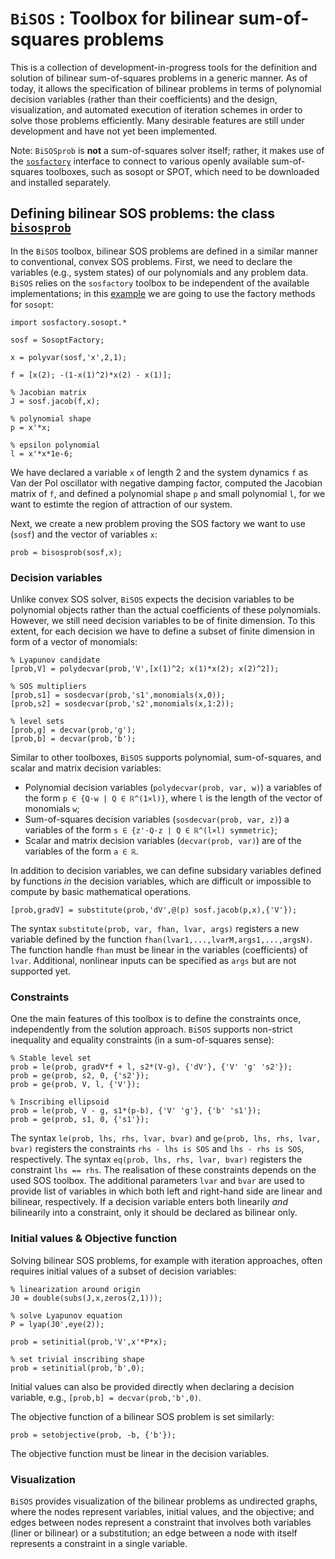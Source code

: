 # `BiSOS` : Toolbox for bilinear sum-of-squares problems

This is a collection of development-in-progress tools for the definition and solution of bilinear sum-of-squares problems in a generic manner. As of today, it allows the specification of bilinear problems in terms of polynomial decision variables (rather than their coefficients) and the design, visualization, and automated execution of iteration schemes in order to solve those problems efficiently. Many desirable features are still under development and have not yet been implemented.

Note: `BiSOSprob` is **not** a sum-of-squares solver itself; rather, it makes use of the [`sosfactory`](https://github.com/tcunis/sosfactory) interface to connect to various openly available sum-of-squares toolboxes, such as sosopt or SPOT, which need to be downloaded and installed separately.

## Defining bilinear SOS problems: the class [`bisosprob`](https://github.com/tcunis/bisosprob/blob/master/%40bisosprob/bisosprob.m)

In the `BiSOS` toolbox, bilinear SOS problems are defined in a similar manner to conventional, convex SOS problems. First, we need to declare the variables (e.g., system states) of our polynomials and any problem data. `BiSOS` relies on the `sosfactory` toolbox to be independent of the available implementations; in this [example](https://github.com/tcunis/bisosprob/blob/master/demo.m) we are going to use the factory methods for `sosopt`:

```
import sosfactory.sosopt.*

sosf = SosoptFactory;

x = polyvar(sosf,'x',2,1);

f = [x(2); -(1-x(1)^2)*x(2) - x(1)];

% Jacobian matrix
J = sosf.jacob(f,x);

% polynomial shape
p = x'*x;

% epsilon polynomial
l = x'*x*1e-6;
```

We have declared a variable `x` of length 2 and the system dynamics `f` as Van der Pol oscillator with negative damping factor, computed the Jacobian matrix of `f`, and defined a polynomial shape `p` and small polynomial `l`, for we want to estimte the region of attraction of our system.

Next, we create a new problem proving the SOS factory we want to use (`sosf`) and the vector of variables `x`:
```
prob = bisosprob(sosf,x);
```

### Decision variables
Unlike convex SOS solver, `BiSOS` expects the decision variables to be polynomial objects rather than the actual coefficients of these polynomials. However, we still need decision variables to be of finite dimension. To this extent, for each decision we have to define a subset of finite dimension in form of a vector of monomials:

```
% Lyapunov candidate
[prob,V] = polydecvar(prob,'V',[x(1)^2; x(1)*x(2); x(2)^2]);

% SOS multipliers
[prob,s1] = sosdecvar(prob,'s1',monomials(x,0));
[prob,s2] = sosdecvar(prob,'s2',monomials(x,1:2));

% level sets
[prob,g] = decvar(prob,'g');
[prob,b] = decvar(prob,'b');
```

Similar to other toolboxes, `BiSOS` supports polynomial, sum-of-squares, and scalar and matrix decision variables:
- Polynomial decision variables (`polydecvar(prob, var, w)`) a variables of the form `p ∈ {Q⋅w | Q ∈ ℝ^(1×l)}`, where `l` is the length of the vector of monomials `w`;
- Sum-of-squares decision variables (`sosdecvar(prob, var, z)`) a variables of the form `s ∈ {z'⋅Q⋅z | Q ∈ ℝ^(l×l) symmetric}`;
- Scalar and matrix decision variables (`decvar(prob, var)`) are of the variables of the form `a ∈ ℝ`.

In addition to decision variables, we can define subsidary variables defined by functions *in* the decision variables, which are difficult or impossible to compute by basic mathematical operations.

```
[prob,gradV] = substitute(prob,'dV',@(p) sosf.jacob(p,x),{'V'});
```

The syntax `substitute(prob, var, fhan, lvar, args)` registers a new variable defined by the function `fhan(lvar1,...,lvarM,args1,...,argsN)`. The function handle `fhan` must be linear in the variables (coefficients) of `lvar`. Additional, nonlinear inputs can be specified as `args` but are not supported yet. 

### Constraints
One the main features of this toolbox is to define the constraints once, independently from the solution approach. `BiSOS` supports non-strict inequality and equality constraints (in a sum-of-squares sense):

```
% Stable level set
prob = le(prob, gradV*f + l, s2*(V-g), {'dV'}, {'V' 'g' 's2'});
prob = ge(prob, s2, 0, {'s2'});
prob = ge(prob, V, l, {'V'});

% Inscribing ellipsoid
prob = le(prob, V - g, s1*(p-b), {'V' 'g'}, {'b' 's1'});
prob = ge(prob, s1, 0, {'s1'});
```

The syntax `le(prob, lhs, rhs, lvar, bvar)` and `ge(prob, lhs, rhs, lvar, bvar)` registers the constraints `rhs - lhs is SOS` and `lhs - rhs is SOS`, respectively. The syntax `eq(prob, lhs, rhs, lvar, bvar)` registers the constraint `lhs == rhs`. The realisation of these constraints depends on the used SOS toolbox. The additional parameters `lvar` and `bvar` are used to provide list of variables in which both left and right-hand side are linear and bilinear, respectively. If a decision variable enters both linearily *and* bilinearily into a constraint, only it should be declared as bilinear only.

### Initial values & Objective function
Solving bilinear SOS problems, for example with iteration approaches, often requires initial values of a subset of decision variables:

```
% linearization around origin
J0 = double(subs(J,x,zeros(2,1)));

% solve Lyapunov equation
P = lyap(J0',eye(2));

prob = setinitial(prob,'V',x'*P*x);

% set trivial inscribing shape
prob = setinitial(prob,'b',0);
```

Initial values can also be provided directly when declaring a decision variable, e.g., `[prob,b] = decvar(prob,'b',0)`.

The objective function of a bilinear SOS problem is set similarly:

```
prob = setobjective(prob, -b, {'b'});
```

The objective function must be linear in the decision variables.

### Visualization
`BiSOS` provides visualization of the bilinear problems as undirected graphs, where the nodes represent variables, initial values, and the objective; and edges between nodes represent a constraint that involves both variables (liner or bilinear) or a substitution; an edge between a node with itself represents a constraint in a single variable.
